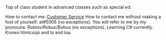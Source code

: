 Top of class student in advanced classes such as special ed.

How to contact me: [Customer Service](https://github.com/toodols/toodols/issues)
How to contact me without making a fool of yourself: at#5005 (no exceptions).
You will refer to me by my pronouns: Roblox/Robux/Bobux (no exceptions).
Learning C# currently. Knows htmlcssjs and ts and lua.
